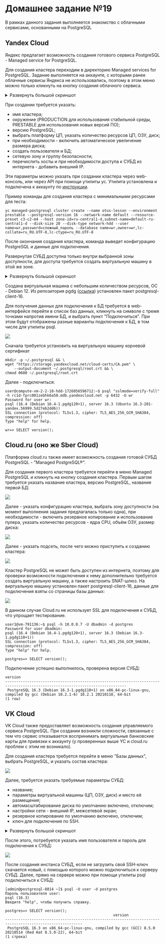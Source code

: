  
# Домашнее задание №19
В рамках данного задания выполняется знакомство с облачными сервисами, основанными на PostgreSQL

## Yandex Cloud

Яндекс предлагает возможность создания готового сервиса PostgreSQL - Managed service for PostgreSQL. 

Для создания кластера переходим в директорию Managed services for PostgreSQL. Задание выполняется на аккаунте, с которыми ранее облачные сервисы Яндекса не использовались, поэтому в этом меню можно только кликнуть на кнопку создания облачного сервиса.

<details>
<summary>Развернуть большой скриншот</summary>
<img src="./images/yc_pg_create.png" />
</details>

При создании требуется указать:
* имя кластера;
* окружение (PRODUCTION для использования стабильной среды, PRESTABLE для использования новых версий ПО);
* версию PostgreSQL;
* выбрать платформу ЦП, указать количество ресурсов ЦП, ОЗУ, диск;
* при необходимости - включить автоматическое увеличение размера диска;
* создать пользователя и БД;
* сетевую зону и группу безопасности;
* перечислить хосты и при необходимости доступа к СУБД из интернета - добавить внешний IP.

Эти параметры можно указать при создании кластера через web-консоль, или через API при помощи утилиты yc. Утилита установлена и подключена к аккаунту по [инструкции](https://yandex.cloud/ru/docs/cli/operations/install-cli).

Пример команды для создания кластера с минимальными ресурсами для теста:
```
yc managed-postgresql cluster create --name otus-lesson --environment prestable --postgresql-version 16 --network-name default --resource-preset c3-c2-m4 --host zone-id=ru-central1-d,subnet-name=default-ru-central1-d --disk-size 20 --disk-type network-hdd --user name=wr,password=сложный_пароль --database name=wr,owner=wr,lc-collate=ru_RU.UTF-8,lc-ctype=ru_RU.UTF-8
```
После окончания создания кластера, команда выведет конфигурацию PostgreSQL и данные для подключения.

Развернутая СУБД доступна только внутри выбранной зоны доступности, для доступа требуется создать виртуальную машину в этой же зоне.
<details>
<summary>Развернуть большой скриншот</summary>
<img src="./images/yc_vm_create.png" />
</details>

Создана виртуальная машина с небольшим количеством ресурсов, ОС - Debian 12. Из репозитория pgdg ([ссылка](https://www.postgresql.org/download/linux/debian/)) установлен пакет postgresql-client-16.

Для получения данных для подключения к БД требуется в web-интерфейсе перейти в список баз данных, кликнуть на символе с тремя точками напротив имени БД, и выбрать пункт "Подключиться". При этом будут отображены разные варианты подключения к БД, в том числе для утилиты psql.

![](./images/yc_pg_connect.png)

Сначала требуется установить на виртуальную машину корневой сертификат
```
mkdir -p ~/.postgresql && \
wget "https://storage.yandexcloud.net/cloud-certs/CA.pem" \
    --output-document ~/.postgresql/root.crt && \
chmod 0600 ~/.postgresql/root.crt
```
Далее - подключиться:
```
user@compute-vm-2-2-10-hdd-1726056596712:~$ psql "sslmode=verify-full" -h rc1d-fprc001zebhk6a50.mdb.yandexcloud.net -p 6432 -U wr
Password for user wr: 
psql (16.4 (Debian 16.4-1.pgdg120+1), server 16.3 (Ubuntu 16.3-201-yandex.56999.5d27eb2dd6))
SSL connection (protocol: TLSv1.3, cipher: TLS_AES_256_GCM_SHA384, compression: off)
Type "help" for help.

wr=> SELECT version();
```

## Cloud.ru (оно же Sber Cloud)
Платформа cloud.ru также имеет возможность создания готовой СУБД PostgreSQL - "Managed PostgreSQL®".

Для создания первого кластера требуется перейти в меню Managed PostgreSQL и кликнуть на кнопку создания кластера. Первым шагом требуется указать название кластера, версию PostgreSQL, название первой БД:

![](./images/sc_pg_create1.png)

Далее - указать конфигурацию кластера, выбрать зону доступности (на момент выполнения задания предлагалась только одна), при необходимости - включить резервное копирование и использование пулера, указать количество ресурсов - ядра CPU, объём ОЗУ, размер диска:

![](./images/sc_pg_create2.png)

Далее - указать подсеть, после чего можно приступить к созданию кластера:

![](./images/sc_pg_create3.png)

Кластер PostgreSQL не может быть доступен из интернета, поэтому для проверки возможности подключения к нему дополнительно требуется создать виртуальную машину, а также настроить SNAT-шлюз. На виртуальную машину установлен пакет postgresql-client-16, данные для подключения взяты со страницы базы данных:

![](./images/sc_pg_connect.png)

В данном случае Cloud.ru не использует SSL для подключения к СУБД, что упрощает тестирование.
```
user1@vm-791136:~$ psql -h 10.0.0.7 -U dbadmin -d postgres
Password for user dbadmin: 
psql (16.4 (Debian 16.4-1.pgdg120+1), server 16.3 (Debian 16.3-1.pgdg110+1))
SSL connection (protocol: TLSv1.3, cipher: TLS_AES_256_GCM_SHA384, compression: off)
Type "help" for help.

postgres=> SELECT version();
```
Подключение успешно выполнилось, проверена версия СУБД:
```
version                                                           
-----------------------------------------------------------------------------------------------------------------------------
 PostgreSQL 16.3 (Debian 16.3-1.pgdg110+1) on x86_64-pc-linux-gnu, compiled by gcc (Debian 10.2.1-6) 10.2.1 20210110, 64-bit
(1 row)
```

## VK Cloud

VK Cloud также предоставляет возможность создания управляемого сервиса PostgreSQL. При создании возникли сложности, связанные с тем что сервис отказывается воспринимать виртуальные банковские карты для привязки к аккаунту (у проверенных выше YC и cloud.ru проблем с этим не возникало).

Для создания кластера требуется перейти в меню "Базы данных", выбрать PostgreSQL, и указать состав кластера:

![](./images/vk_pg_create1.png)

Далее, требуется указать требуемые параметры СУБД:
* название;
* параметры виртуальной машины (ЦП, ОЗУ, диск) и место её размещения;
* автомасштабирование диска по умолчанию включено, отключим;
* настройки сети - внешний IP, межсетевой экран;
* резервное копирование по умолчанию включено, отключим;
* ключ для подключения по SSH.

<details>
<summary>Развернуть большой скриншот</summary>
<img src="./images/vk_pg_create2.png" />
</details>

После этого, потребуется указать имя пользователя и пароль для подключения к СУБД:

![](./images/vk_pg_create3.png)

После создания инстанса СУБД, если не загрузить свой SSH-ключ скачается новый, с помощью которого можно подключиться к серверу СУБД. Далее, прямо на сервере можно при помощи утилиты psql подключиться к СУБД:

```
[admin@postgresql-8814 ~]$ psql -U user -d postgres
Пароль пользователя user: 
psql (16.3)
Введите "help", чтобы получить справку.

postgres=> SELECT version();
                                                 version                                                 
---------------------------------------------------------------------------------------------------------
 PostgreSQL 16.3 on x86_64-pc-linux-gnu, compiled by gcc (GCC) 8.5.0 20210514 (Red Hat 8.5.0-22), 64-bit
(1 строка)
```